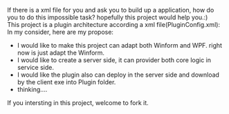 If there is a xml file for you and ask you to build up a application, how do you to do this impossible task? hopefully this project would help you.:)
<br/>
This project is a plugin architecture according a xml file(PluginConfig.xml):<br/>
In my consider, here are my propose: 
<ul>
	<li>I would like to make this project can adapt both Winform and WPF. right now is just adapt the Winform.</li>
	<li>I would like to create a server side, it can provider both core logic in service side.</li>
   <li>I would like the plugin also can deploy in the server side and download by the client exe into Plugin folder.</li>
	<li>thinking....</li>
</ul>

If you intersting in this project, welcome to fork it. 

